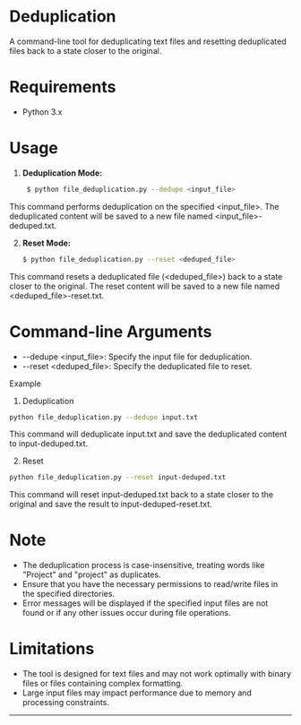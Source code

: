 # Deduplication
 A command-line tool for deduplicating text files and resetting deduplicated files back to a state closer to the original.

# Requirements
 - Python 3.x
# Usage
1. **Deduplication Mode:**
   ```bash
    $ python file_deduplication.py --dedupe <input_file>
   ```

This command performs deduplication on the specified <input_file>. The deduplicated content will be saved to a new file named <input_file>-deduped.txt.

2. **Reset Mode:**
   ```bash
   $ python file_deduplication.py --reset <deduped_file>
   ```
This command resets a deduplicated file (<deduped_file>) back to a state closer to the original. The reset content will be saved to a new file named <deduped_file>-reset.txt.

# Command-line Arguments
 - --dedupe <input_file>: Specify the input file for deduplication.
 - --reset <deduped_file>: Specify the deduplicated file to reset.

Example
1. Deduplication
```bash
python file_deduplication.py --dedupe input.txt
```
This command will deduplicate input.txt and save the deduplicated content to input-deduped.txt.

2. Reset
```bash
python file_deduplication.py --reset input-deduped.txt
```
This command will reset input-deduped.txt back to a state closer to the original and save the result to input-deduped-reset.txt.

# Note
- The deduplication process is case-insensitive, treating words like "Project" and "project" as duplicates. 
- Ensure that you have the necessary permissions to read/write files in the specified directories. 
- Error messages will be displayed if the specified input files are not found or if any other issues occur during file operations.
# Limitations
- The tool is designed for text files and may not work optimally with binary files or files containing complex formatting. 
- Large input files may impact performance due to memory and processing constraints.

****